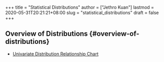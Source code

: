 +++
title = "Statistical Distributions"
author = ["Jethro Kuan"]
lastmod = 2020-05-31T20:21:21+08:00
slug = "statistical_distributions"
draft = false
+++

## Overview of Distributions {#overview-of-distributions}

- [Univariate Distribution Relationship Chart](http://www.math.wm.edu/~leemis/chart/UDR/UDR.html)
